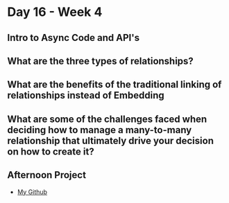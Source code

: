 # Day 16 - Week 4
## Intro to Async Code and API's

## What are the three types of relationships?

## What are the benefits of the traditional linking of relationships instead of Embedding

## What are some of the challenges faced when deciding how to manage a many-to-many relationship that ultimately drive your decision on how to create it?

## Afternoon Project
- [My Github]()